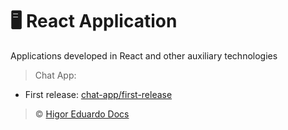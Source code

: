 # :desktop_computer: React Application

Applications developed in React and other auxiliary technologies

> Chat App:

- First release: [chat-app/first-release](https://github.com/higoreduardodocs/nest/tree/server-app/todo-list)

> :copyright: [Higor Eduardo Docs](https://github.com/higoreduardodocs)
